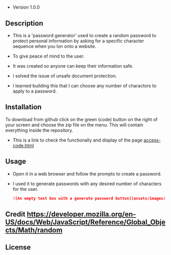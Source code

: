 # <access-code->

* Version 1.0.0

## Description

* This is a 'password generator' used to create a random password to protect personal information by asking for a specific character sequence when you lon onto a website. 

* To give peace of mind to the user.
* It was created so anyone can keep their information safe. 
* I solved the issue of unsafe document protection.
* I learned building this that I can choose any number of charactors to apply to a password. 

##  Installation

To download from github click on the green (code) button on the right of your screen and choose the zip file on the menu.  This will contain everything inside the repository.

* This is a link to check the functionally and display of the page
[access-code.html](access-code.html)


## Usage

* Open it in a web browser and follow the prompts to create a password.
* I used it to generate passwords with any desired number of characters for the user.

    
    
    ```md
    ![An empty text box with a generate password button](assets/images/screenshot.png)
    ```


## Credit https://developer.mozilla.org/en-US/docs/Web/JavaScript/Reference/Global_Objects/Math/random


## License 
